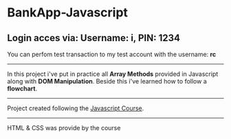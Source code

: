 # BankApp-Javascript



## Login acces via:  Username: i, PIN: 1234

You can perfom test transaction to my test account with the username: **rc**

--------------

In this project i've put in practice all **Array Methods** provided in Javascript along with **DOM Manipulation**. Beside this i've learned how to follow a **flowchart**.

--------------


Project created following the [Javascript Course](https://www.udemy.com/course/the-complete-javascript-course/).

--------------
HTML & CSS was provide by the course



